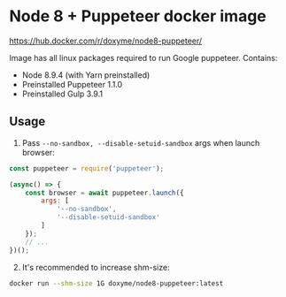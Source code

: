 # Node 8 + Puppeteer docker image

https://hub.docker.com/r/doxyme/node8-puppeteer/

Image has all linux packages required to run Google puppeteer. Contains:

* Node 8.9.4 (with Yarn preinstalled)
* Preinstalled Puppeteer 1.1.0
* Preinstalled Gulp 3.9.1

## Usage

1. Pass `--no-sandbox, --disable-setuid-sandbox` args when launch browser:

```js
const puppeteer = require('puppeteer');

(async() => {
    const browser = await puppeteer.launch({
        args: [
            '--no-sandbox',
            '--disable-setuid-sandbox'
        ]
    });
    // ...
})();
```

2. It's recommended to increase shm-size:
```bash
docker run --shm-size 1G doxyme/node8-puppeteer:latest
```
